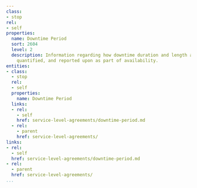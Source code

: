 ```yaml
---
class:
- stop
rel:
- self
properties:
  name: Downtime Period
  sort: 2604
  level: 2
  description: Information regarding how downtime duration and length are measure,
    quantified, and reported upon as part of availability.
entities:
- class:
  - stop
  rel:
  - self
  properties:
    name: Downtime Period
  links:
  - rel:
    - self
    href: service-level-agreements/downtime-period.md
  - rel:
    - parent
    href: service-level-agreements/
links:
- rel:
  - self
  href: service-level-agreements/downtime-period.md
- rel:
  - parent
  href: service-level-agreements/
...
```


